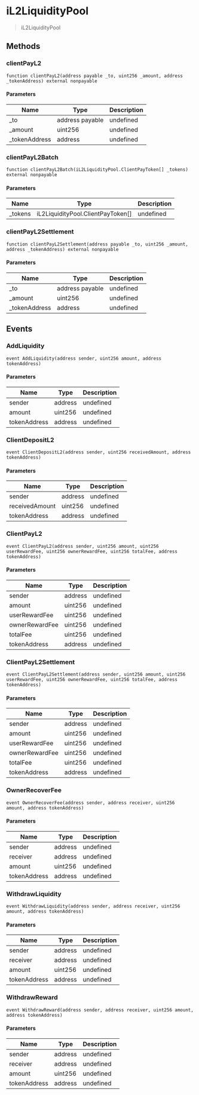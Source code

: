 # iL2LiquidityPool



> iL2LiquidityPool





## Methods

### clientPayL2

```solidity
function clientPayL2(address payable _to, uint256 _amount, address _tokenAddress) external nonpayable
```





#### Parameters

| Name | Type | Description |
|---|---|---|
| _to | address payable | undefined
| _amount | uint256 | undefined
| _tokenAddress | address | undefined

### clientPayL2Batch

```solidity
function clientPayL2Batch(iL2LiquidityPool.ClientPayToken[] _tokens) external nonpayable
```





#### Parameters

| Name | Type | Description |
|---|---|---|
| _tokens | iL2LiquidityPool.ClientPayToken[] | undefined

### clientPayL2Settlement

```solidity
function clientPayL2Settlement(address payable _to, uint256 _amount, address _tokenAddress) external nonpayable
```





#### Parameters

| Name | Type | Description |
|---|---|---|
| _to | address payable | undefined
| _amount | uint256 | undefined
| _tokenAddress | address | undefined



## Events

### AddLiquidity

```solidity
event AddLiquidity(address sender, uint256 amount, address tokenAddress)
```





#### Parameters

| Name | Type | Description |
|---|---|---|
| sender  | address | undefined |
| amount  | uint256 | undefined |
| tokenAddress  | address | undefined |

### ClientDepositL2

```solidity
event ClientDepositL2(address sender, uint256 receivedAmount, address tokenAddress)
```





#### Parameters

| Name | Type | Description |
|---|---|---|
| sender  | address | undefined |
| receivedAmount  | uint256 | undefined |
| tokenAddress  | address | undefined |

### ClientPayL2

```solidity
event ClientPayL2(address sender, uint256 amount, uint256 userRewardFee, uint256 ownerRewardFee, uint256 totalFee, address tokenAddress)
```





#### Parameters

| Name | Type | Description |
|---|---|---|
| sender  | address | undefined |
| amount  | uint256 | undefined |
| userRewardFee  | uint256 | undefined |
| ownerRewardFee  | uint256 | undefined |
| totalFee  | uint256 | undefined |
| tokenAddress  | address | undefined |

### ClientPayL2Settlement

```solidity
event ClientPayL2Settlement(address sender, uint256 amount, uint256 userRewardFee, uint256 ownerRewardFee, uint256 totalFee, address tokenAddress)
```





#### Parameters

| Name | Type | Description |
|---|---|---|
| sender  | address | undefined |
| amount  | uint256 | undefined |
| userRewardFee  | uint256 | undefined |
| ownerRewardFee  | uint256 | undefined |
| totalFee  | uint256 | undefined |
| tokenAddress  | address | undefined |

### OwnerRecoverFee

```solidity
event OwnerRecoverFee(address sender, address receiver, uint256 amount, address tokenAddress)
```





#### Parameters

| Name | Type | Description |
|---|---|---|
| sender  | address | undefined |
| receiver  | address | undefined |
| amount  | uint256 | undefined |
| tokenAddress  | address | undefined |

### WithdrawLiquidity

```solidity
event WithdrawLiquidity(address sender, address receiver, uint256 amount, address tokenAddress)
```





#### Parameters

| Name | Type | Description |
|---|---|---|
| sender  | address | undefined |
| receiver  | address | undefined |
| amount  | uint256 | undefined |
| tokenAddress  | address | undefined |

### WithdrawReward

```solidity
event WithdrawReward(address sender, address receiver, uint256 amount, address tokenAddress)
```





#### Parameters

| Name | Type | Description |
|---|---|---|
| sender  | address | undefined |
| receiver  | address | undefined |
| amount  | uint256 | undefined |
| tokenAddress  | address | undefined |



